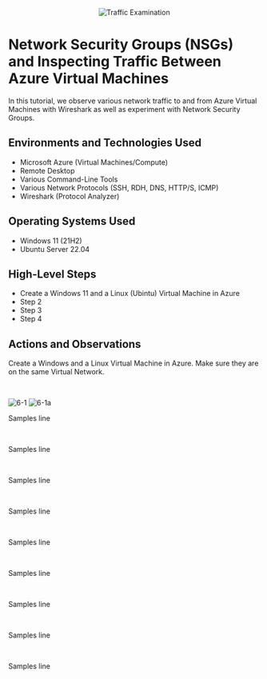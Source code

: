 <p align="center">
<img src="https://i.imgur.com/Ua7udoS.png" alt="Traffic Examination"/>
</p>

<h1>Network Security Groups (NSGs) and Inspecting Traffic Between Azure Virtual Machines</h1>
In this tutorial, we observe various network traffic to and from Azure Virtual Machines with Wireshark as well as experiment with Network Security Groups. <br />


<h2>Environments and Technologies Used</h2>

- Microsoft Azure (Virtual Machines/Compute)
- Remote Desktop
- Various Command-Line Tools
- Various Network Protocols (SSH, RDH, DNS, HTTP/S, ICMP)
- Wireshark (Protocol Analyzer)

<h2>Operating Systems Used </h2>

- Windows 11 (21H2)
- Ubuntu Server 22.04

<h2>High-Level Steps</h2>

- Create a Windows 11 and a Linux (Ubintu) Virtual Machine in Azure
- Step 2
- Step 3
- Step 4

<h2>Actions and Observations</h2>


<p>
Create a Windows and a Linux Virtual Machine in Azure. Make sure they are on the same Virtual Network. 
</p>
<br />


![6-1](https://github.com/user-attachments/assets/df1fabd3-2cb4-4e16-9eb2-cc12bcd856f5)
![6-1a](https://github.com/user-attachments/assets/d8e07553-1ea9-43b4-b1d6-7f37f15a6249)


<p>
Samples line
</p>
<br />


<p>
Samples line
</p>
<br />


<p>
Samples line
</p>
<br />


<p>
Samples line
</p>
<br />


<p>
Samples line
</p>
<br />


<p>
Samples line
</p>
<br />


<p>
Samples line
</p>
<br />


<p>
Samples line
</p>
<br />


<p>
Samples line
</p>
<br />





